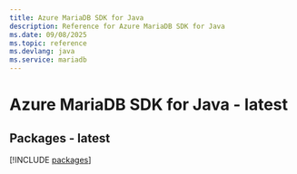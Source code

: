 ```yaml
---
title: Azure MariaDB SDK for Java
description: Reference for Azure MariaDB SDK for Java
ms.date: 09/08/2025
ms.topic: reference
ms.devlang: java
ms.service: mariadb
---
```

# Azure MariaDB SDK for Java - latest
## Packages - latest
[!INCLUDE [packages](mariadb-index.md)]